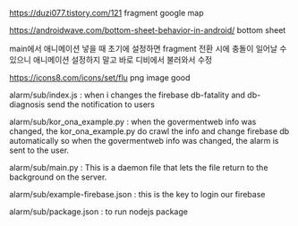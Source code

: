 https://duzi077.tistory.com/121
fragment google map

https://androidwave.com/bottom-sheet-behavior-in-android/
bottom sheet

main에서 애니메이션 넣을 때
초기에 설정하면 fragment 전환 시에 충돌이 일어날 수 있으니
애니메이션 설정하지 말고 바로 디비에서 불러와서 수정

https://icons8.com/icons/set/flu
png image good


alarm/sub/index.js :
when i changes the firebase db-fatality and db-diagnosis send the notification to users 

alarm/sub/kor_ona_example.py :
when the govermentweb info was changed, the kor_ona_example.py do crawl the info and change firebase db automatically
so when the govermentweb info was changed, the alarm is sent to the user.

alarm/sub/main.py :
This is a daemon file that lets the file return to the background on the server.

alarm/sub/example-firebase.json :
this is the key to login our firebase

alarm/sub/package.json :
to run nodejs package 
